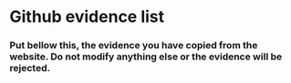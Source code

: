 # Github evidence list
### Put bellow this, the evidence you have copied from the website. Do not modify anything else or the evidence will be rejected.
